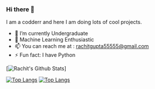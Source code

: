 ### Hi there 👋
I am a codderr and here I am doing lots of cool projects.

- 🔭 I’m currently Undergraduate
- 🌱 Machine Learning Enthusiastic
- 📫 You can reach me at : rachitgupta55555@gmail.com
- ⚡ Fun fact: I have Python

[![Rachit's Github Stats](https://github-readme-stats.vercel.app/api?username=rachit44&hide=issues&count_private=true&show_icons=true&theme=calm)]

[![Top Langs](https://github-readme-stats.vercel.app/api/top-langs/?username=rachit44&layout=compact)](https://github.com/rachit44/github-readme-stats)
[![Top Langs](https://github-readme-stats.vercel.app/api/top-langs/?username=rachit44&layout=compact&theme=calm)](https://github.com/rachit44/github-readme-stats)

<!--
**rachit44/rachit44** is a ✨ _special_ ✨ repository because its `README.md` (this file) appears on your GitHub profile.


-->
